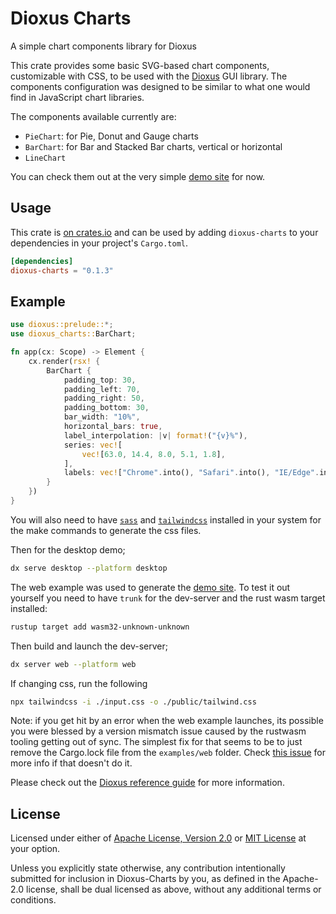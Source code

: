 # Dioxus Charts

A simple chart components library for Dioxus

This crate provides some basic SVG-based chart components, customizable with
CSS, to be used with the [Dioxus](https://dioxuslabs.com/) GUI library. The
components configuration was designed to be similar to what one would find
in JavaScript chart libraries.

The components available currently are:

- `PieChart`: for Pie, Donut and Gauge charts
- `BarChart`: for Bar and Stacked Bar charts, vertical or horizontal
- `LineChart`

You can check them out at the very simple [demo site](https://hiltonm.github.io/dioxus-charts-demo/)
for now.

## Usage

This crate is [on crates.io](https://crates.io/crates/dioxus-charts) and can be
used by adding `dioxus-charts` to your dependencies in your project's `Cargo.toml`.

```toml
[dependencies]
dioxus-charts = "0.1.3"
```

## Example

```rust
use dioxus::prelude::*;
use dioxus_charts::BarChart;

fn app(cx: Scope) -> Element {
    cx.render(rsx! {
        BarChart {
            padding_top: 30,
            padding_left: 70,
            padding_right: 50,
            padding_bottom: 30,
            bar_width: "10%",
            horizontal_bars: true,
            label_interpolation: |v| format!("{v}%"),
            series: vec![
                vec![63.0, 14.4, 8.0, 5.1, 1.8],
            ],
            labels: vec!["Chrome".into(), "Safari".into(), "IE/Edge".into(), "Firefox".into(), "Opera".into()]
        }
    })
}
 ```


You will also need to have [`sass`](https://sass-lang.com/) and [`tailwindcss`](https://tailwindcss.com/)
installed in your system for the make commands to generate the css files.

Then for the desktop demo;

```sh
dx serve desktop --platform desktop
```

The web example was used to generate the [demo site](https://hiltonm.github.io/dioxus-charts-demo/).
To test it out yourself you need to have `trunk` for the dev-server and the rust wasm target installed:

```sh
rustup target add wasm32-unknown-unknown
```

Then build and launch the dev-server;

```sh
dx server web --platform web
```

If changing css, run the following
```sh
npx tailwindcss -i ./input.css -o ./public/tailwind.css
```

Note: if you get hit by an error when the web example launches, its possible you were blessed by a version
mismatch issue caused by the rustwasm tooling getting out of sync. The simplest fix for that seems to be
to just remove the Cargo.lock file from the `examples/web` folder. Check
[this issue](https://github.com/rustwasm/wasm-bindgen/issues/2776) for more info if that doesn't do it.

Please check out the [Dioxus reference guide](https://dioxuslabs.com/reference/index.html) for more
information.

## License

Licensed under either of [Apache License, Version 2.0](LICENSE-APACHE) or
[MIT License](LICENSE-MIT) at your option.

Unless you explicitly state otherwise, any contribution intentionally submitted
for inclusion in Dioxus-Charts by you, as defined in the Apache-2.0 license, shall be
dual licensed as above, without any additional terms or conditions.
